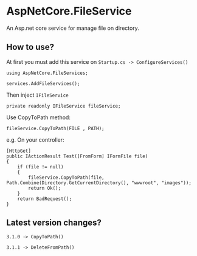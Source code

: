 # AspNetCore.FileService
An Asp.net core service for manage file on directory.

## How to use?
At first you must add this service on `Startup.cs -> ConfigureServices()`
```
using AspNetCore.FileServices;
```
```
services.AddFileServices();
```

Then inject `IFileService`
```
private readonly IFileService fileService;
```
Use CopyToPath method:
```
fileService.CopyToPath(FILE , PATH);
```

e.g. On your controller:
```
[HttpGet]
public IActionResult Test([FromForm] IFormFile file)
{
    if (file != null)
    {
        fileService.CopyToPath(file, Path.Combine(Directory.GetCurrentDirectory(), "wwwroot", "images"));
        return Ok();
    }
    return BadRequest();
}
```
## Latest version changes?
```
3.1.0 -> CopyToPath()
```
```
3.1.1 -> DeleteFromPath()
```
